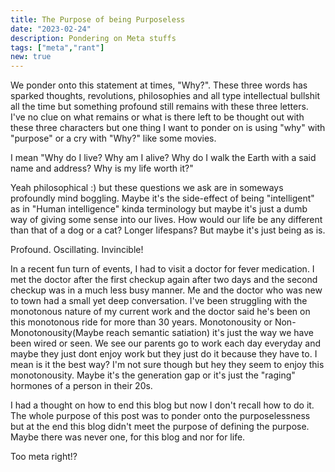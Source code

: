 ```yaml
---
title: The Purpose of being Purposeless
date: "2023-02-24"
description: Pondering on Meta stuffs
tags: ["meta","rant"]
new: true
---
```


We ponder onto this statement at times, "Why?". These three words has sparked thoughts, revolutions, philosophies and all type intellectual bullshit all the time but something profound still remains with these three letters. I've no clue on what remains or what is there left to be thought out with these three characters but one thing I want to ponder on is using "why" with "purpose" or a cry with "Why?" like some movies.

I mean "Why do I live? Why am I alive? Why do I walk the Earth with a said name and address? Why is my life worth it?"

Yeah philosophical :) but these questions we ask are in someways profoundly mind boggling. Maybe it's the side-effect of being "intelligent" as in "Human intelligence" kinda terminology but maybe it's just a dumb way of giving some sense into our lives. How would our life be any different than that of a dog or a cat? Longer lifespans? But maybe it's just being as is.

Profound. Oscillating. Invincible!

In a recent fun turn of events, I had to visit a doctor for fever medication. I met the doctor after the first checkup again after two days and the second checkup was in a much less busy manner. Me and the doctor who was new to town had a small yet deep conversation. I've been struggling with the monotonous nature of my current work and the doctor said he's been on this monotonous ride for more than 30 years. Monotonousity or Non-Monotonousity(Maybe reach semantic satiation) it's just the way we have been wired or seen. We see our parents go to work each day everyday and maybe they just dont enjoy work but they just do it because they have to. I mean is it the best way? I'm not sure though but hey they seem to enjoy this monotonousity. Maybe it's the generation gap or it's just the "raging" hormones of a person in their 20s.

I had a thought on how to end this blog but now I don't recall how to do it. The whole purpose of this post was to ponder onto the purposelessness but at the end this blog didn't meet the purpose of defining the purpose. Maybe there was never one, for this blog and nor for life.

Too meta right!?
